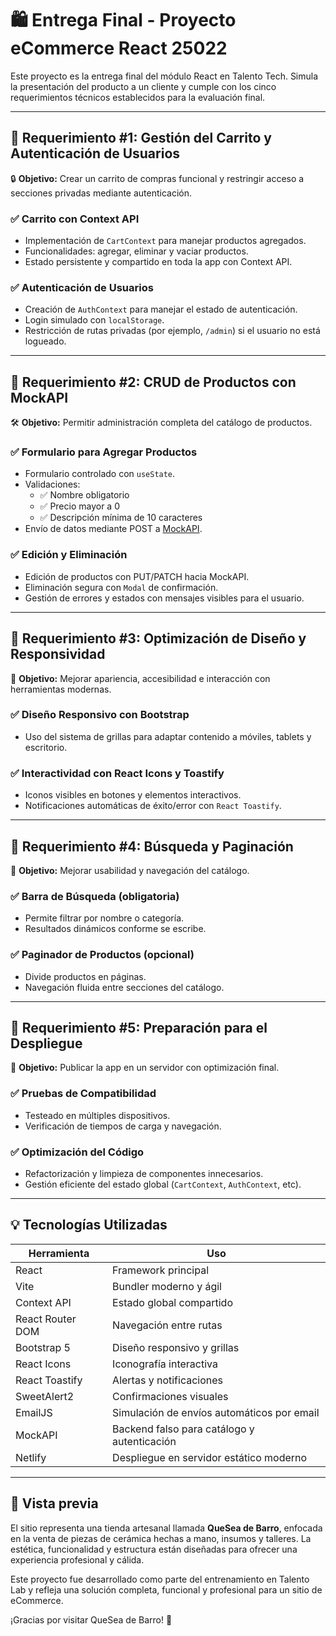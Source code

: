 # 🛍️ Entrega Final - Proyecto eCommerce React 25022

Este proyecto es la entrega final del módulo React en Talento Tech. Simula la presentación del producto a un cliente y cumple con los cinco requerimientos técnicos establecidos para la evaluación final.

---

## 📌 Requerimiento #1: Gestión del Carrito y Autenticación de Usuarios

🔒 **Objetivo:** Crear un carrito de compras funcional y restringir acceso a secciones privadas mediante autenticación.

### ✅ Carrito con Context API
- Implementación de `CartContext` para manejar productos agregados.
- Funcionalidades: agregar, eliminar y vaciar productos.
- Estado persistente y compartido en toda la app con Context API.

### ✅ Autenticación de Usuarios
- Creación de `AuthContext` para manejar el estado de autenticación.
- Login simulado con `localStorage`.
- Restricción de rutas privadas (por ejemplo, `/admin`) si el usuario no está logueado.

---

## 📌 Requerimiento #2: CRUD de Productos con MockAPI

🛠️ **Objetivo:** Permitir administración completa del catálogo de productos.

### ✅ Formulario para Agregar Productos
- Formulario controlado con `useState`.
- Validaciones:
  - ✅ Nombre obligatorio
  - ✅ Precio mayor a 0
  - ✅ Descripción mínima de 10 caracteres
- Envío de datos mediante POST a [MockAPI](https://mockapi.io/).

### ✅ Edición y Eliminación
- Edición de productos con PUT/PATCH hacia MockAPI.
- Eliminación segura con `Modal` de confirmación.
- Gestión de errores y estados con mensajes visibles para el usuario.

---

## 📌 Requerimiento #3: Optimización de Diseño y Responsividad

🎨 **Objetivo:** Mejorar apariencia, accesibilidad e interacción con herramientas modernas.

### ✅ Diseño Responsivo con Bootstrap
- Uso del sistema de grillas para adaptar contenido a móviles, tablets y escritorio.

### ✅ Interactividad con React Icons y Toastify
- Iconos visibles en botones y elementos interactivos.
- Notificaciones automáticas de éxito/error con `React Toastify`.

---

## 📌 Requerimiento #4: Búsqueda y Paginación

🔎 **Objetivo:** Mejorar usabilidad y navegación del catálogo.

### ✅ Barra de Búsqueda (obligatoria)
- Permite filtrar por nombre o categoría.
- Resultados dinámicos conforme se escribe.

### ✅ Paginador de Productos (opcional)
- Divide productos en páginas.
- Navegación fluida entre secciones del catálogo.

---

## 📌 Requerimiento #5: Preparación para el Despliegue

🚀 **Objetivo:** Publicar la app en un servidor con optimización final.

### ✅ Pruebas de Compatibilidad
- Testeado en múltiples dispositivos.
- Verificación de tiempos de carga y navegación.

### ✅ Optimización del Código
- Refactorización y limpieza de componentes innecesarios.
- Gestión eficiente del estado global (`CartContext`, `AuthContext`, etc).

---

## 💡 Tecnologías Utilizadas

| Herramienta        | Uso                                           |
|--------------------|-----------------------------------------------|
| React              | Framework principal                           |
| Vite               | Bundler moderno y ágil                        |
| Context API        | Estado global compartido                      |
| React Router DOM   | Navegación entre rutas                        |
| Bootstrap 5        | Diseño responsivo y grillas                   |
| React Icons        | Iconografía interactiva                       |
| React Toastify     | Alertas y notificaciones                      |
| SweetAlert2        | Confirmaciones visuales                       |
| EmailJS            | Simulación de envíos automáticos por email    |
| MockAPI            | Backend falso para catálogo y autenticación   |
| Netlify            | Despliegue en servidor estático moderno       |

---

## 🎯 Vista previa

El sitio representa una tienda artesanal llamada **QueSea de Barro**, enfocada en la venta de piezas de cerámica hechas a mano, insumos y talleres. La estética, funcionalidad y estructura están diseñadas para ofrecer una experiencia profesional y cálida.

Este proyecto fue desarrollado como parte del entrenamiento en Talento Lab y refleja una solución completa, funcional y profesional para un sitio de eCommerce. 

¡Gracias por visitar QueSea de Barro! 🧡




